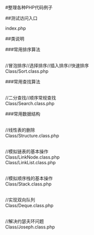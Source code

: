 #整理各种PHP代码例子

##测试访问入口

index.php

##类说明

###常用排序算法

<br/> //冒泡排序//选择排序//插入排序//快速排序
<br/> Class/Sort.class.php

###常用查找算法

<br/> //二分查找//顺序常规查找
<br/> Class/Search.class.php

###常用数据结构

<br/> //线性表的删除
<br/> Class/Structure.class.php

<br/> //模拟链表的基本操作
<br/> Class/LinkNode.class.php
<br/> Class/LinkList.class.php

<br/> //模拟顺序栈的基本操作
<br/> Class/Stack.class.php

<br/> //实现双向队列
<br/> Class/Deque.class.php

<br/> //解决约瑟夫环问题
<br/> Class/Joseph.class.php












